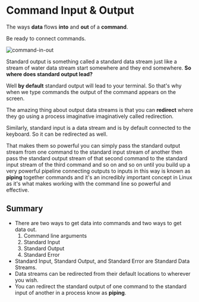 # Command Input & Output

The ways **data** flows **into** and **out** of a **command**.

Be ready to connect commands.

![command-in-out](./images/command_in_out.png)

Standard output is something called a standard data stream just like a stream of water data stream start somewhere and they end somewhere. **So where does standard output lead?**

Well **by default** standard output will lead to your terminal. So that's why when we type commands the output of the command appears on the screen.

The amazing thing about output data streams is that you can **redirect** where they go using a process imaginative imaginatively called redirection.

Similarly, standard input is a data stream and is by default connected to the keyboard. So it can be redirected as well.

That makes them so powerful you can simply pass the standard output stream from one command to the standard input stream of another then pass the standard output stream of that second command to the standard input stream of the third command and so on and so on until you build up a very powerful pipeline connecting outputs to inputs in this way is known as **piping** together commands and it's an incredibly important concept in Linux as it's what makes working with the command line so powerful and effective.


## Summary
- There are two ways to get data into commands and two ways to get data out.
    1. Command line arguments
    3. Standard Input
    2. Standard Output
    4. Standard Error
- Standard Input, Standard Output, and Standard Error are Standard Data Streams.
- Data streams can be redirected from their default locations to wherever you wish.
- You can redirect the standard output of one command to the standard input of another in a process know as **piping**.
